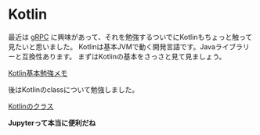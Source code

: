# Kotlin

最近は
[gRPC](https://www.grpc.io/)
に興味があって、それを勉強するついでにKotlinもちょっと触って見たいと思いました。
Kotlinは基本JVMで動く開発言語です。Javaライブラリーと互換性あります。
まずはKotlinの基本をさっさと見て見ましょう。

[Kotlin基本勉強メモ](Learning_kotlin.ja_jp.ipynb)

後はKotlinのclassについて勉強しました。

[Kotlinのクラス](Learning_kotlin_class.ja_jp.ipynb)

**Jupyterって本当に便利だね**

